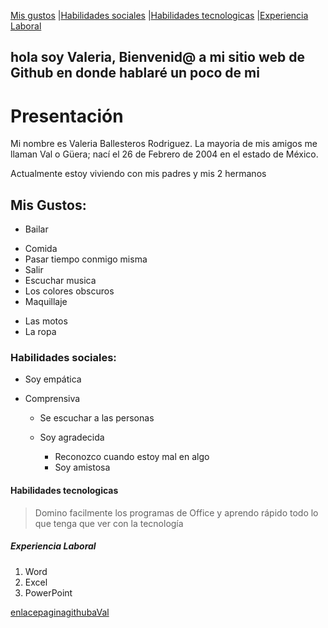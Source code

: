 [Mis gustos](./gustos.md) |[Habilidades sociales](./habilidades.md) |[Habilidades tecnologicas](./tecnologicas.md) |[Experiencia Laboral](./laboral.md)
##  hola soy Valeria, Bienvenid@ a mi sitio web de Github en donde hablaré un poco de mi 

# Presentación 
Mi nombre es Valeria Ballesteros Rodriguez. La mayoria de mis amigos me llaman Val o Güera; nací el 26 de Febrero de 2004 en el estado de México.

Actualmente estoy viviendo con mis padres y mis 2 hermanos 
## Mis Gustos:
- Bailar 
* Comida
* Pasar tiempo conmigo misma
* Salir 
* Escuchar musica 
* Los colores obscuros 
* Maquillaje 
- Las motos 
- La ropa 

### Habilidades sociales:
- Soy empática 
- Comprensiva 
 
    - Se escuchar a las personas 
    - Soy agradecida 
        
        - Reconozco cuando estoy mal en algo
        - Soy amistosa 
        
#### Habilidades tecnologicas 
> Domino facilmente los programas de Office y aprendo rápido todo lo que tenga que ver con la tecnología

##### Experiencia Laboral
1. Word 
2. Excel
3. PowerPoint 

[enlacepaginagithubaVal](https://valballe.github.io/)
